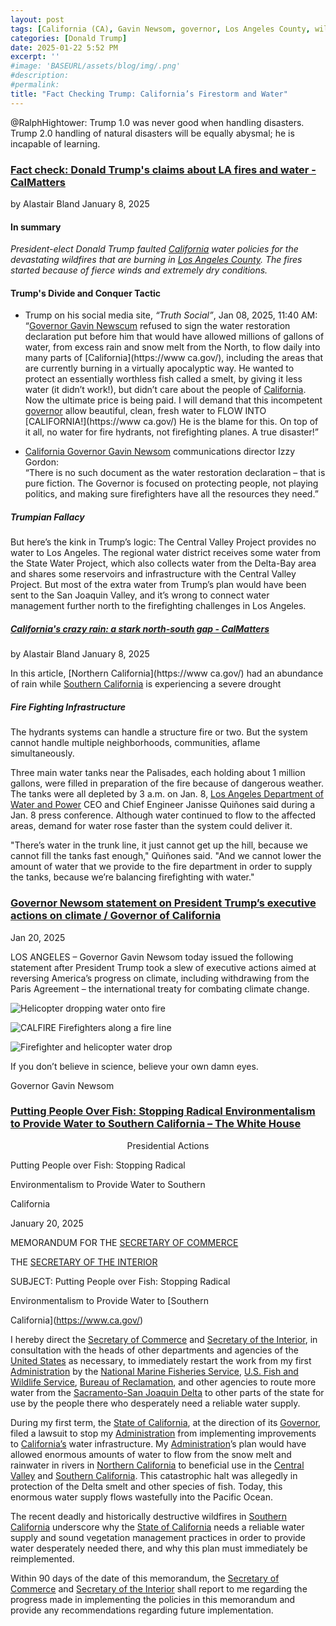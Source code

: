 ```yaml
---
layout: post
tags: [California (CA), Gavin Newsom, governor, Los Angeles County, wildfires, firestorm, Federal Emergency Management Agency (FEMA), Department of Commerce (DOC), Department oof Interior (DOI), National Marine Fisheries Service (NMFS), Fish and Wildlife Service (FWS), executive orders, politics]
categories: [Donald Trump]
date: 2025-01-22 5:52 PM
excerpt: ''
#image: 'BASEURL/assets/blog/img/.png'
#description:
#permalink:
title: "Fact Checking Trump: California’s Firestorm and Water" 
---
```



@RalphHightower: Trump 1.0 was never good when handling disasters. Trump 2.0 handling of natural disasters will be equally abysmal; he is incapable of learning. 

### [Fact check: Donald Trump's claims about LA fires and water - CalMatters](https://calmatters.org/environment/wildfires/2025/01/la-fires-donald-trump-fact-check/)

by Alastair Bland
January 8, 2025

#### In summary

*President-elect Donald Trump faulted [California](https://www.ca.gov/) water policies for the devastating wildfires that are burning in [Los Angeles County](https://lacounty.gov/). The fires started because of fierce winds and extremely dry conditions.*

#### Trump's Divide and Conquer Tactic

- Trump on his social media site, *“Truth Social”*, Jan 08, 2025, 11:40 AM:</br > “[Governor Gavin Newscum](https://www.gov.ca.gov/) refused to sign the water restoration declaration put before him that would have allowed millions of gallons of water, from excess rain and snow melt from the North, to flow daily into many parts of [California](https://www ca.gov/), including the areas that are currently burning in a virtually apocalyptic way. He wanted to protect an essentially worthless fish called a smelt, by giving it less water (it didn’t work!), but didn’t care about the people of [California](https://www.ca.gov/). Now the ultimate price is being paid. I will demand that this incompetent [governor](https://www.gov.ca.gov/about/) allow beautiful, clean, fresh water to FLOW INTO [CALIFORNIA!](https://www ca.gov/) He is the blame for this. On top of it all, no water for fire hydrants, not firefighting planes. A true disaster!” 

- [California Governor Gavin Newsom](https://www.gov.ca.gov/about/) communications director Izzy Gordon: </br >“There is no such document as the water restoration declaration – that is pure fiction. The Governor is focused on protecting people, not playing politics, and making sure firefighters have all the resources they need.”


##### Trumpian Fallacy 

But here’s the kink in Trump’s logic: The Central Valley Project provides no water to Los Angeles. The regional water district receives some water from the State Water Project, which also collects water from the Delta-Bay area and shares some reservoirs and infrastructure with the Central Valley Project. But most of the extra water from Trump’s plan would have been sent to the San Joaquin Valley, and it’s wrong to connect water management further north to the firefighting challenges in Los Angeles.

##### [California's crazy rain: a stark north-south gap - CalMatters](https://calmatters.org/environment/water/2025/01/california-rain-drought-north-south/)

by Alastair Bland
January 8, 2025

In this article, [Northern California](https://www ca.gov/) had an abundance of rain while [ Southern California](https://www.ca.gov/) is experiencing a severe drought

##### Fire Fighting Infrastructure 

The hydrants systems can handle a structure fire or two. But the system cannot handle multiple neighborhoods, communities, aflame simultaneously. 

Three main water tanks near the Palisades, each holding about 1 million gallons, were filled in preparation of the fire because of dangerous weather. The tanks were all depleted by 3 a.m. on Jan. 8, [Los Angeles Department of Water and Power](https://www.ladwp.com/) CEO and Chief Engineer Janisse Quiñones said during a Jan. 8 press conference. Although water continued to flow to the affected areas, demand for water rose faster than the system could deliver it. 

"There’s water in the trunk line, it just cannot get up the hill, because we cannot fill the tanks fast enough," 
Quiñones said. "And we cannot lower the amount of water that we provide to the fire department in order to supply the tanks, because we’re balancing firefighting with water."

### [Governor Newsom statement on President Trump’s executive actions on climate / Governor of California](https://www.gov.ca.gov/2025/01/20/governor-newsom-statement-on-president-trumps-executive-actions-on-climate/)

Jan 20, 2025

LOS ANGELES – Governor Gavin Newsom today issued the following statement after President Trump took a slew of executive actions aimed at reversing America’s progress on climate, including withdrawing from the Paris Agreement – the international treaty for combating climate change.

![Helicopter dropping water onto fire](https://ralphhightower.github.io/blog/img/calfire_GhwRk5xXoAE_e1I.jpg)

![CALFIRE Firefighters along a fire line](https://ralphhightower.github.io/blog/img/calfire_GhwRY0pXUAAN7Dt-980x735.jpg)

![Firefighter and helicopter water drop](https://ralphhightower.github.io/blog/img/calfire_GhwTaL9WwAADLJe-980x654.jpg)

If you don’t believe in science, believe your own damn eyes.

Governor Gavin Newsom

### [Putting People Over Fish: Stopping Radical Environmentalism to Provide Water to Southern California – The White House](https://www.whitehouse.gov/presidential-actions/2025/01/putting-people-over-fish-stopping-radical-environmentalism-to-provide-water-to-southern-california/)

<p style="text-align: center">Presidential Actions

Putting People over Fish: Stopping Radical

Environmentalism to Provide Water to Southern

California

January 20, 2025</p>

MEMORANDUM FOR THE [SECRETARY OF COMMERCE](https://www.commerce.gov/)

THE [SECRETARY OF THE INTERIOR](https://www.doi.gov/) 

SUBJECT:    Putting People over Fish: Stopping Radical

Environmentalism to Provide Water to [Southern

California](https://www.ca.gov/)

I hereby direct the [Secretary of Commerce](https://www.commerce.gov/) and [Secretary of the Interior](https://www.doi.gov/), in consultation with the heads of other departments and agencies of the [United States](https://www.usa.gov/) as necessary, to immediately restart the work from my first [Administration](https://www.whitehouse.gov/) by the [National Marine Fisheries Service](https://www.nmfs.noaa.gov/), [U.S. Fish and Wildlife Service](https://www.fws.gov/), [Bureau of Reclamation](https://www.usbr.gov/), and other agencies to route more water from the [Sacramento-San Joaquin Delta](https://www.ca.gov/) to other parts of the state for use by the people there who desperately need a reliable water supply. 

During my first term, the [State of California](https://www.ca.gov/), at the direction of its [Governor](https://www.gov.ca.gov/), filed a lawsuit to stop my [Administration](https://www.whitehouse.gov/) from implementing improvements to [California’s](https://www.ca.gov/) water infrastructure. My [Administration](https://www.whitehouse.gov/)’s plan would have allowed enormous amounts of water to flow from the snow melt and rainwater in rivers in [Northern California](https://www.ca.gov/) to beneficial use in the [Central Valley](https://www.ca.gov/) and [Southern California](https://www.ca.gov/). This catastrophic halt was allegedly in protection of the Delta smelt and other species of fish. Today, this enormous water supply flows wastefully into the Pacific Ocean. 

The recent deadly and historically destructive wildfires in [Southern California](https://www.ca.gov/) underscore why the [State of California](https://www.ca.gov/) needs a reliable water supply and sound vegetation management practices in order to provide water desperately needed there, and why this plan must immediately be reimplemented.

Within 90 days of the date of this memorandum, the [Secretary of Commerce](https://www.commerce.gov/) and [Secretary of the Interior](https://www.doi.gov/) shall report to me regarding the progress made in implementing the policies in this memorandum and provide any recommendations regarding future implementation.
